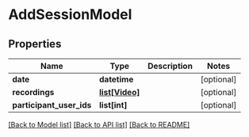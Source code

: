 # AddSessionModel

## Properties
Name | Type | Description | Notes
------------ | ------------- | ------------- | -------------
**date** | **datetime** |  | [optional] 
**recordings** | [**list[Video]**](Video.md) |  | [optional] 
**participant_user_ids** | **list[int]** |  | [optional] 

[[Back to Model list]](../README.md#documentation-for-models) [[Back to API list]](../README.md#documentation-for-api-endpoints) [[Back to README]](../README.md)



